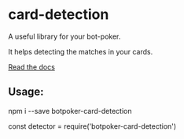 # card-detection

A useful library for your bot-poker.

It helps detecting the matches in your cards.

[Read the docs](docs/index.md)

## Usage:


npm i --save botpoker-card-detection


const detector = require('botpoker-card-detection')
